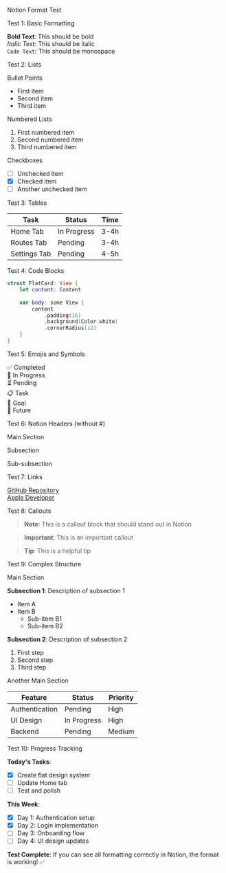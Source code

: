 Notion Format Test

Test 1: Basic Formatting

**Bold Text**: This should be bold  
*Italic Text*: This should be italic  
`Code Text`: This should be monospace  

Test 2: Lists

Bullet Points
- First item
- Second item
- Third item

Numbered Lists
1. First numbered item
2. Second numbered item
3. Third numbered item

Checkboxes
- [ ] Unchecked item
- [x] Checked item
- [ ] Another unchecked item

Test 3: Tables

| Task | Status | Time |
|------|--------|------|
| Home Tab | In Progress | 3-4h |
| Routes Tab | Pending | 3-4h |
| Settings Tab | Pending | 4-5h |

Test 4: Code Blocks

```swift
struct FlatCard: View {
    let content: Content
    
    var body: some View {
        content
            .padding(16)
            .background(Color.white)
            .cornerRadius(12)
    }
}
```

Test 5: Emojis and Symbols

✅ Completed  
🔄 In Progress  
⏳ Pending  
📋 Task  
🎯 Goal  
🚀 Future  

Test 6: Notion Headers (without #)

Main Section

Subsection

Sub-subsection

Test 7: Links

[GitHub Repository](https://github.com/mariusthenomad/travely)  
[Apple Developer](https://developer.apple.com)

Test 8: Callouts

> **Note**: This is a callout block that should stand out in Notion

> **Important**: This is an important callout

> **Tip**: This is a helpful tip

Test 9: Complex Structure

Main Section

**Subsection 1**: Description of subsection 1

- Item A
- Item B
  - Sub-item B1
  - Sub-item B2

**Subsection 2**: Description of subsection 2

1. First step
2. Second step
3. Third step

Another Main Section

| Feature | Status | Priority |
|---------|--------|----------|
| Authentication | Pending | High |
| UI Design | In Progress | High |
| Backend | Pending | Medium |

Test 10: Progress Tracking

**Today's Tasks**:
- [x] Create flat design system
- [ ] Update Home tab
- [ ] Test and polish

**This Week**:
- [x] Day 1: Authentication setup
- [x] Day 2: Login implementation  
- [ ] Day 3: Onboarding flow
- [ ] Day 4: UI design updates

**Test Complete**: If you can see all formatting correctly in Notion, the format is working! ✅

